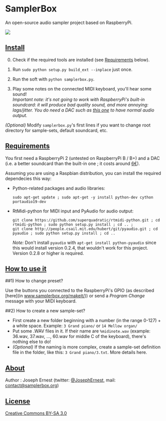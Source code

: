 SamplerBox
==========

An open-source audio sampler project based on RaspberryPi.

[![](http://gget.it/flurexml/1.jpg)](https://www.youtube.com/watch?v=yz7GZ8YOjTw)


[Install](#install)
----

0. Check if the required tools are installed (see [Requirements](#requirements) below).

1. Run `sudo python setup.py build_ext --inplace` just once.

2. Run the soft with `python samplerbox.py`.

3. Play some notes on the connected MIDI keyboard, you'll hear some sound!  
  *Important note: it's not going to work with RaspberryPi's built-in soundcard: it will produce bad quality sound, and more annoying: lags/jitter. You do need a DAC such as [this one](http://www.ebay.fr/itm/1Pc-PCM2704-5V-Mini-USB-Alimente-Sound-Carte-DAC-decodeur-Board-pr-ordinateur-PC-/231334667385?pt=LH_DefaultDomain_71&hash=item35dc9ee479) to have normal audio output.*

*(Optional)*  Modify `samplerbox.py`'s first lines if you want to change root directory for sample-sets, default soundcard, etc.

[Requirements](#requirements)
----

You first need a RaspberryPi 2 (untested on RaspberryPi B / B+) and a DAC (i.e. a better soundcard than the built-in one ; it costs around [6€](http://www.ebay.fr/itm/1Pc-PCM2704-5V-Mini-USB-Alimente-Sound-Carte-DAC-decodeur-Board-pr-ordinateur-PC-/231334667385?pt=LH_DefaultDomain_71&hash=item35dc9ee479)).

Assuming you are using a Raspbian distribution, you can install the required dependecies this way:

* Python-related packages and audio libraries:

  ~~~
  sudo apt-get update ; sudo apt-get -y install python-dev cython portaudio19-dev
  ~~~

* RtMidi-python for MIDI input and PyAudio for audio output:

  ~~~
  git clone https://github.com/superquadratic/rtmidi-python.git ; cd rtmidi-python ; sudo python setup.py install ; cd .. ;
  git clone http://people.csail.mit.edu/hubert/git/pyaudio.git ; cd pyaudio ; sudo python setup.py install ; cd ..
  ~~~

  *Note:* Don't install `pyaudio` with `apt-get install python-pyaudio` since this would install version 0.2.4, that wouldn't work for this project. Version 0.2.8 or higher is required.

  <!-- wget http://ftp.de.debian.org/debian/pool/main/p/python-pyaudio/python-pyaudio_0.2.8-1+b1_armhf.deb ; dpkg -i python-pyaudio_0.2.8-1+b1_armhf.deb -->  

[How to use it](#howto)
----

##1) How to change preset?

Use the buttons you connected to the RaspberryPi's GPIO (as described [here](in www.samplerbox.org/makeit/)) or send a *Program Change* message with your MIDI keyboard.

##2) How to create a new sample-set?

* First create a new folder beginning with a number (in the range 0-127) + a white space. Example: `3 Grand piano/` or `14 Mellow organ/`
* Put some .WAV files in it. If their name are `%midinote.wav` (example: 36.wav, 37.wav, ..., 60.wav for middle C of the keyboard), there's nothing else to do!
* *(Optional)* If the naming is more complex, create a sample-set definition file in the folder, like this: `3 Grand piano/3.txt`. More details here.


[About](#about)
----

Author : Joseph Ernest (twitter: [@JosephErnest](http:/twitter.com/JosephErnest), mail: [contact@samplerbox.org](mailto:contact@samplerbox.org))


[License](#license)
----

[Creative Commons BY-SA 3.0](http://creativecommons.org/licenses/by-sa/3.0/)